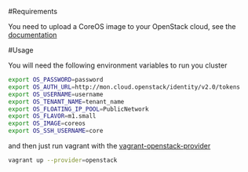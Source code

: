 #Requirements

You need to upload a CoreOS image to your OpenStack cloud, see the [documentation](https://coreos.com/docs/running-coreos/platforms/openstack/#import-the-image)

#Usage

You will need the following environment variables to run you cluster

```bash
export OS_PASSWORD=password
export OS_AUTH_URL=http://mon.cloud.openstack/identity/v2.0/tokens
export OS_USERNAME=username
export OS_TENANT_NAME=tenant_name
export OS_FLOATING_IP_POOL=PublicNetwork
export OS_FLAVOR=m1.small
export OS_IMAGE=coreos
export OS_SSH_USERNAME=core
```

and then just run vagrant with the [vagrant-openstack-provider](https://github.com/ggiamarchi/vagrant-openstack-provider)

```bash
vagrant up --provider=openstack
```
